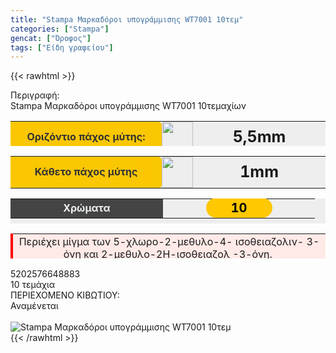 ```yaml
---
title: "Stampa Μαρκαδόροι υπογράμμισης WT7001 10τεμ"
categories: ["Stampa"]
gencat: ["Όροφος"]
tags: ["Είδη γραφείου"]
---
```

{{< rawhtml >}}

<div class="sload669"><div class="product"><div id="sistatika">Περιγραφή:</div><div class="alltext">Stampa Μαρκαδόροι υπογράμμισης WT7001 10τεμαχίων</div><div class="miti3"><table style="margin-bottom:5px;border-collapse:collapse;width:100%;height:40px;margin-left:auto;margin-right:auto;background:#eee" border="0" cellpadding="10px"><tbody><tr><td style="width:50%;background-color:#fac702;border-radius:0 6px 6px 0;text-align:center"><span style="color:#333"><strong>Οριζόντιο πάχος μύτης:</strong></span></td><td style="width:6.41966%;padding:0;text-align:left;vertical-align:middle" scope="row"><img class="svam sp0" style="width:50px" src="/media/icons/mitiy.svg" alt="" width="64" height="50"></td><td style="width:43.5803%;text-align:center"><strong><span style="font-size:25px">5,5mm</span><br></strong></td></tr></tbody></table><table style="width:100%;margin-bottom:5px;border-collapse:collapse;margin-left:auto;margin-right:auto;background:#eee" border="0" cellpadding="10px"><tbody><tr><td style="width:50%;background-color:#fac702;border-radius:0 6px 6px 0;text-align:center"><span style="color:#333"><strong>Κάθετο πάχος μύτης</strong></span></td><td style="width:6.41966%;padding:0;text-align:left;vertical-align:middle"><img class="svam sp0" style="width:50px" src="/media/icons/mitiyk.svg" alt="" width="64" height="50"></td><td style="width:43.5803%;text-align:center"><span style="font-size:25px"><strong>1mm</strong></span></td></tr></tbody></table><table style="margin-bottom:5px;border-collapse:collapse;width:100%;height:40px;margin-left:auto;margin-right:auto;background:#eee" border="0" cellpadding="10px"><tbody><tr><td style="width:25%;background-color:#444;text-align:center"><span style="color:#ecf0f1"><strong>Χρώματα</strong></span></td><td style="width:25%;text-align:center"><span style="color:#000;font-size:20px;padding:0"><strong><span style="background-color:#ffc800;padding:4px 40px;border-radius:50px">10</span></strong></span></td></tr></tbody></table><table style="border-collapse:collapse;width:100%;height:40px;margin-left:auto;margin-right:auto;background:#eee" border="0" cellpadding="10px"><tbody><tr><td style="width:50%;background-color:#ffeae7;text-align:center;border-left:4px solid red">Περιέχει μίγμα των 5-χλωρο-2-μεθυλο-4- ισοθειαζολιν- 3-όνη και 2-μεθυλο-2Η-ισοθειαζολ -3-όνη.&nbsp;<br><strong>Μπορεί να προκαλέσει αλλεργική αντίδραση.</strong></td></tr></tbody></table></div><div class="keno"></div><div id="barcode"><div id="barimage1"></div><span id="bartext">5202576648883</span></div><div id="varos"><div id="temimg"></div><span id="varostext">10 τεμάχια</span></div><div id="kivotio">ΠΕΡΙΕΧΟΜΕΝΟ ΚΙΒΩΤΙΟΥ:<br>Αναμένεται</div><br><div class="pimg"><img alt="Stampa Μαρκαδόροι υπογράμμισης WT7001 10τεμ" title="Stampa Μαρκαδόροι υπογράμμισης WT7001 10τεμ" src="/media/images/stampa-markadoroi-ypogrammishs-wt7001-10tem.jpg"></div></div></div>
{{< /rawhtml >}}



